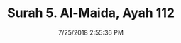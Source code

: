 ---
title       : "Surah 5. Al-Maida, Ayah 112"
date        : 7/25/2018 2:55:36 PM
draft       : false
type        : "quran"
layout      : "compare"
BookCode    : "CMP"
SurahNumber : "5"
AyahNumber  : "112"
TotalAyah   : "120"
---